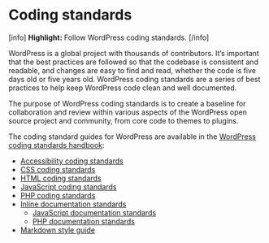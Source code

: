 # Coding standards

[info] **Highlight:** Follow WordPress coding standards. [/info]  

WordPress is a global project with thousands of contributors. It’s important that the best practices are followed so that the codebase is consistent and readable, and changes are easy to find and read, whether the code is five days old or five years old. WordPress coding standards are a series of best practices to help keep WordPress code clean and well documented.

The purpose of WordPress coding standards is to create a baseline for collaboration and review within various aspects of the WordPress open source project and community, from core code to themes to plugins.

The coding standard guides for WordPress are available in the [WordPress coding standards handbook](https://developer.wordpress.org/coding-standards/):
- [Accessibility coding standards](https://developer.wordpress.org/coding-standards/wordpress-coding-standards/accessibility/)
- [CSS coding standards](https://developer.wordpress.org/coding-standards/wordpress-coding-standards/css/)
- [HTML coding standards](https://developer.wordpress.org/coding-standards/wordpress-coding-standards/html/)
- [JavaScript coding standards](https://developer.wordpress.org/coding-standards/wordpress-coding-standards/javascript/)
- [PHP coding standards](https://developer.wordpress.org/coding-standards/wordpress-coding-standards/php/)
- [Inline documentation standards](https://developer.wordpress.org/coding-standards/inline-documentation-standards/)
  - [JavaScript documentation standards](https://developer.wordpress.org/coding-standards/inline-documentation-standards/javascript/)
  - [PHP documentation standards](https://developer.wordpress.org/coding-standards/inline-documentation-standards/php/)
- [Markdown style guide](https://developer.wordpress.org/coding-standards/styleguide/)
